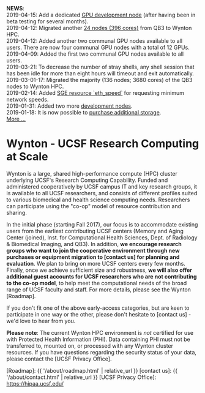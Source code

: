 <div class="alert alert-info" role="alert">
<strong>NEWS</strong>:<br/>
2019-04-15: Add a dedicated <a href="{{ '/about/specs.html' | relative_url }}">GPU development node</a> (after having been in beta testing for several months).<br/>
2019-04-12: Migrated another <a href="{{ '/about/specs.html' | relative_url }}">24 nodes (396 cores)</a> from QB3 to Wynton HPC.<br/>
2019-04-12: Added another two communal GPU nodes available to all users.  There are now four communal GPU nodes with a total of 12 GPUs.<br/>
2019-04-09: Added the first two communal GPU nodes available to all users.<br/>
2019-03-21: To decrease the number of stray shells, any shell session that has been idle for more than eight hours will timeout and exit automatically.<br/>
2019-03-01-17: Migrated the majority (136 nodes; 3680 cores) of the QB3 nodes to Wynton HPC.<br/>
2019-02-14: Added <a href="{{ '/scheduler/submit-jobs.html' | relative_url }}">SGE resource `eth_speed`</a> for requesting minimum network speeds.<br/>
2019-01-31: Added two more <a href="{{ '/about/specs.html' | relative_url }}">development nodes</a>.<br/>
2019-01-18: It is now possible to <a href="{{ '/about/pricing-storage.html' | relative_url }}">purchase additional storage</a>.<br/>
<a href="{{ '/about/news.html' | relative_url }}">More ...</a>
</div>


# Wynton - UCSF Research Computing at Scale

Wynton is a large, shared high-performance compute (HPC) cluster underlying UCSF's Research Computing Capability. Funded and administered cooperatively by UCSF campus IT and key research groups, it is available to all UCSF researchers, and consists of different profiles suited to various biomedical and health science computing needs.  Researchers can participate using the "co-op" model of resource contribution and sharing.

In the initial phase (starting Fall 2017), our focus is to accommodate existing users from the earliest contributing UCSF centers (Memory and Aging Center (joined), Inst. for Computational Health Sciences, Dept. of Radiology & Biomedical Imaging, and QB3).  In addition, **we encourage research groups who want to join the cooperative environment through new purchases or equipment migration to [contact us] for planning and evaluation**.  We plan to bring on more UCSF centers every few months.  Finally, once we achieve sufficient size and robustness, **we will also offer additional guest accounts for UCSF researchers who are not contributing to the co-op model**, to help meet the computational needs of the broad range of UCSF faculty and staff.  For more details, please see the Wynton [Roadmap].

If you don't fit one of the above early-access categories, but are keen to participate in one way or the other, please don't hesitate to [contact us] - we'd love to hear from you.

**Please note**: The current Wynton HPC environment is *not* certified for use with Protected Health Information (PHI).  Data containing PHI must not be transferred to, mounted on, or processed with any Wynton cluster resources.  If you have questions regarding the security status of your data, please contact the [UCSF Privacy Office].


[Roadmap]: {{ '/about/roadmap.html' | relative_url }}
[contact us]: {{ '/about/contact.html' | relative_url }}
[UCSF Privacy Office]: https://hipaa.ucsf.edu/
